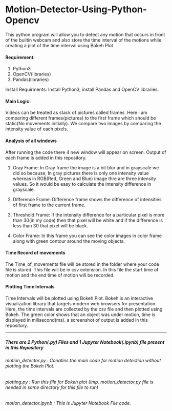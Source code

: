 # Motion-Detector-Using-Python-Opencv
This python program will allow you to detect any motion that occurs in front of the builtin webcam and also store the time interval of the motions while creating a plot of the time interval using Bokeh Plot.

#### Requirement:
1. Python3
2. OpenCV(libraries)
3. Pandas(libraries)

Install Requirments: Install Python3, install Pandas and OpenCV libraries.

#### Main Logic: 
Videos can be treated as stack of pictures called frames. Here i am comparing different frames(pictures) to the first frame which should be static(No movements initially). We compare two images by comparing the intensity value of each pixels.

#### Analysis of all windows
After running the code there 4 new window will appear on screen. Output of each frame is added in this repository.

1. Gray Frame: In Gray frame the image is a bit blur and in grayscale we did so because, In gray pictures there is only one intensity value whereas in RGB(Red, Green and Blue) image thre are three intensity values. So it would be easy to calculate the intensity difference in grayscale.

2. Difference Frame: Difference frame shows the difference of intensities of first frame to the current frame.

3. Threshold Frame: If the intensity difference for a particular pixel is more than 30(in my code) then that pixel will be white and if the difference is less than 30 that pixel will be black.

4. Color Frame: In this frame you can see the color images in color frame along with green contour around the moving objects.

#### Time Record of movements

The Time_of_movements file will be stored in the folder where your code file is stored. This file will be in csv extension. In this file the start time of motion and the end time of motion will be recorded. 

#### Plotting Time Intervals
Time Intervals will be plotted using Bokeh Plot. Bokeh is an interactive visualization library that targets modern web browsers for presentation. Here, the time intervals are collected by the csv file and then plotted using Bokeh. The green color shows that an object was under motion, time is displayed in milisecond(ms). a screenshot of output is added in this repository.





----------------------------------------------------------------------------------------------------------------------------------------

##### There are 2 Python(.py) Files and 1 Jupyter Notebook(.ipynb) file present in this Repository 
###### motion_detector.py : Conatins the main code for motion detection without plotting the Bokeh Plot. 
###### plotting.py : Run this file for Bokeh plot (Imp. motion_detector.py file is needed in same directory for this file to run)
###### motion_detector.ipynb : This is Jupyter Notebook File code.
